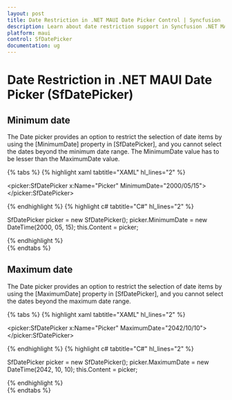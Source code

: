 ```yaml
---
layout: post
title: Date Restriction in .NET MAUI Date Picker Control | Syncfusion
description: Learn about date restriction support in Syncfusion .NET MAUI Date Picker (SfDatePicker) control and its basic features.
platform: maui
control: SfDatePicker
documentation: ug
---
```


# Date Restriction in .NET MAUI Date Picker (SfDatePicker)

## Minimum date

The Date picker provides an option to restrict the selection of date items by using the [MinimumDate] property in [SfDatePicker], and you cannot select the dates beyond the minimum date range. The MinimumDate value has to be lesser than the MaximumDate value.

{% tabs %}
{% highlight xaml tabtitle="XAML" hl_lines="2" %}

<picker:SfDatePicker x:Name="Picker"
                     MinimumDate="2000/05/15">
</picker:SfDatePicker>

{% endhighlight %}
{% highlight c# tabtitle="C#" hl_lines="2" %}

SfDatePicker picker = new SfDatePicker();
picker.MinimumDate = new DateTime(2000, 05, 15);
this.Content = picker;

{% endhighlight %}  
{% endtabs %}

## Maximum date

The Date picker provides an option to restrict the selection of date items by using the [MaximumDate] property in [SfDatePicker], and you cannot select the dates beyond the maximum date range.

{% tabs %}
{% highlight xaml tabtitle="XAML" hl_lines="2" %}

<picker:SfDatePicker x:Name="Picker"
                     MaximumDate="2042/10/10">
</picker:SfDatePicker>

{% endhighlight %}
{% highlight c# tabtitle="C#" hl_lines="2" %}

SfDatePicker picker = new SfDatePicker();
picker.MaximumDate = new DateTime(2042, 10, 10);
this.Content = picker;

{% endhighlight %}  
{% endtabs %}